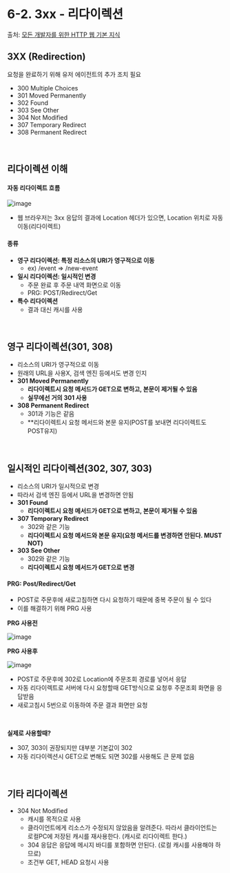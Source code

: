 # 6-2. 3xx - 리다이렉션
 
 출처: [모든 개발자를 위한 HTTP 웹 기본 지식](https://www.inflearn.com/course/http-%EC%9B%B9-%EB%84%A4%ED%8A%B8%EC%9B%8C%ED%81%AC/dashboard)
 

## 3XX (Redirection)

 요청을 완료하기 위해 유저 에이전트의 추가 조치 필요
 
 * 300 Multiple Choices
 * 301 Moved Permanently
 * 302 Found
 * 303 See Other
 * 304 Not Modified
 * 307 Temporary Redirect
 * 308 Permanent Redirect

<br>

## 리다이렉션 이해

#### 자동 리다이렉트 흐름

![image](https://user-images.githubusercontent.com/83762364/181192475-6faac82d-e2e0-4209-ba81-6e78be1745bb.png)

* 웹 브라우저는 3xx 응답의 결과에 Location 헤더가 있으면, Location 위치로 자동 이동(리다이렉트)

#### 종류

* **영구 리다이렉션: 특정 리소스의 URI가 영구적으로 이동**
  * ex) /event => /new-event
* **일시 리다이렉션: 일시적인 변경**
  * 주문 완료 후 주문 내역 화면으로 이동
  * PRG: POST/Redirect/Get
* **특수 리다이렉션**
  * 결과 대신 캐시를 사용

<br>

## 영구 리다이렉션(301, 308)

* 리소스의 URI가 영구적으로 이동
* 원래의 URL을 사용X, 검색 엔진 등에서도 변경 인지
* **301 Moved Permanently**
  * **리다이렉트시 요청 메서드가 GET으로 변하고, 본문이 제거될 수 있음**
  * **실무에선 거의 301 사용**
* **308 Permanent Redirect**
  * 301과 기능은 같음
  * **리다이렉트시 요청 메서드와 본문 유지(POST를 보내면 리다이렉트도 POST유지)

<br>

## 일시적인 리다이렉션(302, 307, 303)

* 리소스의 URI가 일시적으로 변경
* 따라서 검색 엔진 등에서 URL을 변경하면 안됨
* **301 Found**
  * **리다이렉트시 요청 메서드가 GET으로 변하고, 본문이 제거될 수 있음**
* **307 Temporary Redirect**
  * 302와 같은 기능
  * **리다이렉트시 요청 메서드와 본문 유지(요청 메서드를 변경하면 안된다. MUST NOT)**
* **303 See Other**
  * 302와 같은 기능
  * **리다이렉트시 요청 메서드가 GET으로 변경**

#### PRG: Post/Redirect/Get

* POST로 주문후에 새로고침하면 다시 요청하기 때문에 중복 주문이 될 수 있다
* 이를 해결하기 위해 PRG 사용

**PRG 사용전**

![image](https://user-images.githubusercontent.com/83762364/181199555-dc27cf2e-0d9d-41a5-9dd3-a8510b9cdfea.png)

**PRG 사용후**

![image](https://user-images.githubusercontent.com/83762364/181199651-325ccd49-f33d-4631-8282-ff2d08018643.png)

* POST로 주문후에 302로 Location에 주문조회 경로를 넣어서 응답
* 자동 리다이렉트로 서버에 다시 요청할때 GET방식으로 요청후 주문조회 화면을 응답받음
* 새로고침시 5번으로  이동하여 주문 결과 화면만 요청 
<br>

**실제로 사용할때?** 
  * 307, 303이 권장되지만 대부분 기본값이 302
  * 자동 리다이렉션시 GET으로 변해도 되면 302를 사용해도 큰 문제 없음 
<br>

## 기타 리다이렉션

* 304 Not Modified
  * 캐시를 목적으로 사용
  * 클라이언트에게 리소스가 수정되지 않았음을 알려준다. 따라서 클라이언트는 로컬PC에
저장된 캐시를 재사용한다. (캐시로 리다이렉트 한다.)
  * 304 응답은 응답에 메시지 바디를 포함하면 안된다. (로컬 캐시를 사용해야 하므로)
  * 조건부 GET, HEAD 요청시 사용

